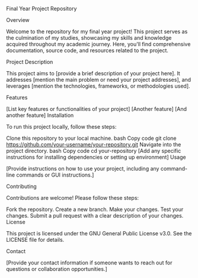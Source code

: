 Final Year Project Repository

Overview

Welcome to the repository for my final year project! This project serves as the culmination of my studies, showcasing my skills and knowledge acquired throughout my academic journey. Here, you'll find comprehensive documentation, source code, and resources related to the project.

Project Description

This project aims to [provide a brief description of your project here]. It addresses [mention the main problem or need your project addresses], and leverages [mention the technologies, frameworks, or methodologies used].

Features

[List key features or functionalities of your project]
[Another feature]
[And another feature]
Installation

To run this project locally, follow these steps:

Clone this repository to your local machine.
bash
Copy code
git clone https://github.com/your-username/your-repository.git
Navigate into the project directory.
bash
Copy code
cd your-repository
[Add any specific instructions for installing dependencies or setting up environment]
Usage

[Provide instructions on how to use your project, including any command-line commands or GUI instructions.]

Contributing

Contributions are welcome! Please follow these steps:

Fork the repository.
Create a new branch.
Make your changes.
Test your changes.
Submit a pull request with a clear description of your changes.
License

This project is licensed under the GNU General Public License v3.0. See the LICENSE file for details.

Contact

[Provide your contact information if someone wants to reach out for questions or collaboration opportunities.]

